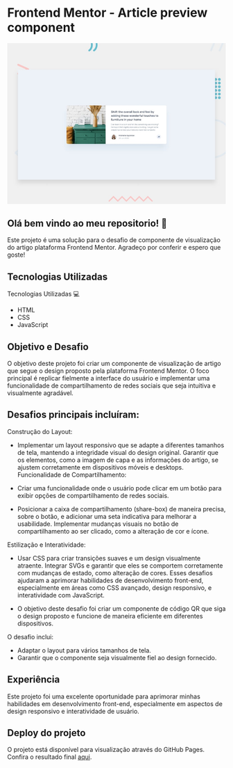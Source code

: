 # Frontend Mentor - Article preview component

![Design preview for the Article preview component coding challenge](./design/desktop-preview.jpg)

## Olá bem vindo ao meu repositorio! 👋

Este projeto é uma solução para o desafio de componente de visualização do artigo  plataforma Frontend Mentor. Agradeço por conferir e espero que goste!


## Tecnologias Utilizadas

Tecnologias Utilizadas 💻

* HTML
* CSS
* JavaScript

## Objetivo e Desafio

O objetivo deste projeto foi criar um componente de visualização de artigo que segue o design proposto pela plataforma Frontend Mentor. O foco principal é replicar fielmente a interface do usuário e implementar uma funcionalidade de compartilhamento de redes sociais que seja intuitiva e visualmente agradável.

## Desafios principais incluíram:

Construção do Layout:

* Implementar um layout responsivo que se adapte a diferentes tamanhos de tela, mantendo a integridade visual do design original.
Garantir que os elementos, como a imagem de capa e as informações do artigo, se ajustem corretamente em dispositivos móveis e desktops.
Funcionalidade de Compartilhamento:

* Criar uma funcionalidade onde o usuário pode clicar em um botão para exibir opções de compartilhamento de redes sociais.

* Posicionar a caixa de compartilhamento (share-box) de maneira precisa, sobre o botão, e adicionar uma seta indicativa para melhorar a usabilidade.
Implementar mudanças visuais no botão de compartilhamento ao ser clicado, como a alteração de cor e ícone.

Estilização e Interatividade:

* Usar CSS para criar transições suaves e um design visualmente atraente.
Integrar SVGs e garantir que eles se comportem corretamente com mudanças de estado, como alteração de cores.
Esses desafios ajudaram a aprimorar habilidades de desenvolvimento front-end, especialmente em áreas como CSS avançado, design responsivo, e interatividade com JavaScript.

* O objetivo deste desafio foi criar um componente de código QR que siga o design proposto e funcione de maneira eficiente em diferentes dispositivos.

O desafio inclui:

* Adaptar o layout para vários tamanhos de tela.
* Garantir que o componente seja visualmente fiel ao design fornecido.


## Experiência 

Este projeto foi uma excelente oportunidade para aprimorar minhas habilidades em desenvolvimento front-end, especialmente em aspectos de design responsivo e interatividade de usuário.

## Deploy do projeto

O projeto está disponível para visualização através do GitHub Pages. Confira o resultado final [aqui](URL).
